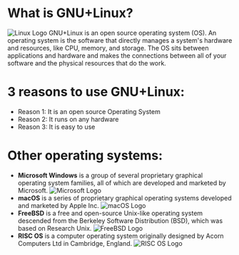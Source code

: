 # What is GNU+Linux?
 ![Linux Logo](https://bit.ly/3tkOmCm)
GNU+Linux is an open source operating system (OS). An operating system is the software that directly manages a system's hardware and resources, like CPU, memory, and storage. The OS sits between applications and hardware and makes the connections between all of your software and the physical resources that do the
work.

# 3 reasons to use GNU+Linux:
* Reason 1: It is an open source Operating System
* Reason 2: It runs on any hardware
* Reason 3: It is easy to use

# Other operating systems:
* **Microsoft Windows** is a group of several proprietary graphical operating system families, all of which are developed and marketed by Microsoft.
 ![Microsoft Logo](https://bit.ly/2OPsOPb)
* **macOS** is a series of proprietary graphical operating systems developed and marketed by Apple Inc.
 ![macOS Logo](https://bit.ly/3ga4cfp) 
* **FreeBSD** is a free and open-source Unix-like operating system descended from the Berkeley Software Distribution (BSD), which was based on Research Unix.
 ![FreeBSD Logo](https://bit.ly/32mDmbz)
* **RISC OS** is a computer operating system originally designed by Acorn Computers Ltd in Cambridge, England. 
 ![RISC OS Logo](https://bit.ly/32jHKrO)


